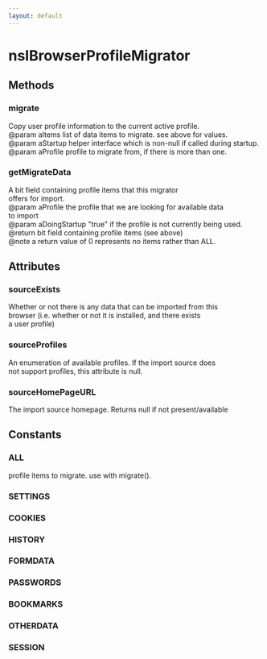 ```yaml
---
layout: default
---
```


# nsIBrowserProfileMigrator #

## Methods ##

### migrate ###
  
Copy user profile information to the current active profile.  
@param aItems   list of data items to migrate. see above for values.  
@param aStartup helper interface which is non-null if called during startup.   
@param aProfile profile to migrate from, if there is more than one.  
  

### getMigrateData ###
  
A bit field containing profile items that this migrator  
offers for import.   
@param   aProfile the profile that we are looking for available data  
         to import  
@param   aDoingStartup "true" if the profile is not currently being used.  
@return  bit field containing profile items (see above)  
@note    a return value of 0 represents no items rather than ALL.  
  

## Attributes ##

### sourceExists ###
   
Whether or not there is any data that can be imported from this   
browser (i.e. whether or not it is installed, and there exists  
a user profile)  
  

### sourceProfiles ###
   
An enumeration of available profiles. If the import source does   
not support profiles, this attribute is null.  
  

### sourceHomePageURL ###
  
The import source homepage.  Returns null if not present/available  
  

## Constants ##

### ALL ###
  
profile items to migrate. use with migrate().  
  

### SETTINGS ###

### COOKIES ###

### HISTORY ###

### FORMDATA ###

### PASSWORDS ###

### BOOKMARKS ###

### OTHERDATA ###

### SESSION ###

